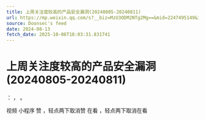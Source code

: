 ```yaml
---
title: 上周关注度较高的产品安全漏洞(20240805-20240811)
url: https://mp.weixin.qq.com/s?__biz=MzU3ODM2NTg2Mg==&mid=2247495149&idx=2&sn=84183e6a7dbba10ce11ec15106abac77
source: Doonsec's feed
date: 2024-08-13
fetch_date: 2025-10-06T18:03:31.831741
---
```


# 上周关注度较高的产品安全漏洞(20240805-20240811)

：
，
。

视频
小程序
赞
，轻点两下取消赞
在看
，轻点两下取消在看